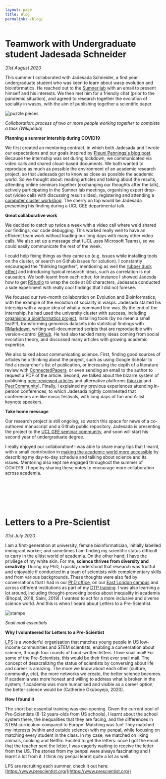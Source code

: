 ```yaml
---
layout: page
title: Blog
permalink: /blog/
---
```


 
 
# Teamwork with Undergraduate student Jadesada Schneider
*31st August 2020*

This summer I collaborated with Jadesada Schneider, a first year undergraduate student who was keen to learn about wasp evolution and bioinformatics. He reached out to the [Sumner lab](http://www.sumnerlab.co.uk/) with an email to present himself and his interests. We then met him for a friendly chat (prior to the pandemic situation), and agreed to research together the evolution of sociality in wasps, with the aim of publishing together a scientific paper.

![puzzle pieces](../assets/collaboration.jpg)


_Collaboration: process of two or more people working together to complete a task (Wikipedia)_

**Planning a summer intership during COVID19**

We first created an mentoring contract, in which both Jadesada and I wrote our expectations and our goals inspired by [Pleuni Pennings's blog post](https://abetterscientist.wordpress.com/2020/05/07/how-we-run-an-inclusive-online-coding-program-for-biology-and-chem-undergrads-in-2020/). Because the internship was set during lockdown, we communicated via video calls and shared cloud-based documents. We both wanted to reproduce as much as possible the environment of an academic research project, so that Jadesada got to know as close as possible the academic world. So we thought about: reading articles and talking about the results, attending online seminars together (exchanging our thoughts after the talk), actively participating in the Sumner lab meetings, organising expert drop-out (video calls with discussing result slides), registering and attending a [computer cluster workshop](https://www.ucl.ac.uk/research-it-services/services/research-it-training). The cherry on top would be Jadesada presenting his finding during a UCL GEE departmental talk. 

**Great collaborative work**

We decided to catch up twice a week with a video call where we'd shared our findings, our code debugging. This worked really well to have an efficient team work without loading our long days with many other video calls. We also set up a message chat (UCL uses Microsoft Teams), so we could easily communicate the rest of the week.

I could help fixing things as they came up (e.g. issues while installing tools on the cluster, or search on Github issues for solution). I constantly encouraged the "thinking together", mentioning as well the [rubber duck effect](https://en.wikipedia.org/wiki/Rubber_duck_debugging) and introducing typical research ideas, such as correlation is not causation. We both learnt from each other, for instance I showed Jadesda how to get [RStudio](https://twitter.com/rstudiotips) to wrap the code at 80 characters, Jadesada conducted a side experiment with really cool findings that I did not foresee.

We focused our two-month collaboration on Evolution and Bioinformatics, with the example of the evolution of sociality in wasps. Jadesada started his intership with a vague idea of what a command line was. By the end of the internship, he had used the university cluster with success, including [organising a bioinformatics project](https://journals.plos.org/ploscompbiol/article?id=10.1371/journal.pcbi.1000424), installing tools (by no mean a small feat!!!), transforming genomics datasets into statistical findings with [RMarkdown](https://rmarkdown.rstudio.com/), writing well-documented scripts that are reproducible with version-control [Github](https://docs.github.com/en/github/getting-started-with-github). He had also tackled many ideas coming from social evolution theory, and discussed many articles with growing academic expertise.

We also talked about communicating science. First, finding good sources of articles help thinking about the project, such as using Google Scholar to find a researcher's list of publication, or increasing the depth of a literature review with [ConnectedPapers](https://www.connectedpapers.com/), or even sending an email to the author to request a PDF of the article. Second, we talked about the bizarre system of publishing [peer-reviewed articles](https://theconversation.com/hate-the-peer-review-process-einstein-did-too-27405) and alternative platforms ([biorxiv](https://www.biorxiv.org/) and [PeerCommunity](https://peercommunityin.org/)). Finally, I explained my previous experiences attending in-person conferences, to which Jadesada rightly commented that conferences are like music festivals, with long days of fun and A-list keynote speakers.


**Take home message**

Our research project is still ongoing, so watch this space for news of a co-authored manuscript and a Github public repository. Jadesada is presenting the project to the [UCL GEE seminar community](https://www.ucl.ac.uk/biosciences/departments/genetics-evolution-and-environment/gee-events?collection=drupal-life-sciences-events&meta_UclOrgUnit=%22Genetics%2CEvolution+and+Environment%22&&ge_DateFilter=20200828), and soon will start his second year of undergraduate degree.

I really enjoyed our collaboration! I was able to share many tips that I learnt, with a small contribution in [making the academic world more accessible](https://www.ucl.ac.uk/equality-diversity-inclusion/) by describing my day-to-day schedule and talking about science and its issues. Mentoring also kept me engaged throughout the summer of COVID19. I hope by sharing these notes to encourage more collaboration across academia.


<p>&nbsp;</p>

<p>&nbsp;</p>

<p>&nbsp;</p>


 
# Letters to a Pre-Scientist
*31st July 2020*

I am a first-generation at university, female bioinformatician, initially labelled immigrant worker; and sometimes I am finding my scientific status difficult to carry in the elitist world of academia. On the other hand, I have the privilege of my white skin. For me, **science thrives from diversity and creativity**. During my PhD, I quickly understood that research was fruitful and enjoyable if conducted in a team of scientists with complementary skills and from various backgrounds. These thoughts were also fed by conversations that I had in our [PhD office](https://wurmlab.github.io/team/), on our [East London campus](https://www.qmul.ac.uk/about/) and across different institutions as part of my [DTP training](https://london-nerc-dtp.org/). I was also learning a lot around, including thought-provoking books about inequality in academia (Bhopal, 2018; Saini, 2019). I wanted to act for a more inclusive and diverse science world. And this is when I heard about Letters to a Pre-Scientist.

![stamps](../assets/stamps.jpg)


_Snail mail essentials_

**Why I volunteered for Letters to a Pre-Scientist**

[LPS](https://www.prescientist.org/) is a wonderful organisation that matches young people in US low-income communities and STEM scientists, enabling a conversation about science, through four rounds of hand-written letters. I love snail mail! For some of the Pre-Scientists, this would be their first ever snail mail. The concept of desacralizing the status of scientists by conversing about life and career is amazing. The more we know about each other (culture, community, etc), the more networks we create, the better science becomes. If academia was more honest and willing to address what is broken in the system; if academia was more humanised and visible as a career option; the better science would be (Catherine Okuboyejo, 2020).

**How I found it**

The short but essential training was eye-opening. Given the current pool of Pre-Scientists (8-12 years-olds from US schools), I learnt about the school system there, the inequalities that they are facing, and the differences in STEM curriculum compared to Europe.
Matching was fun! They matched my interests (within and outside science) with my penpal, while focusing on matching every student in the class. In my case, we matched on liking animals, cooking and Netflix.
Excited to get the letters: once I got the email that the teacher sent the letter, I was eagerly waiting to receive the letter from the US. The stories from my penpal were always fascinating and I learnt a lot from it. I think my penpal learnt quite a lot as well.

LPS are recruiting each summer, check it out here: [https://www.prescientist.org/](https://www.prescientist.org/)
